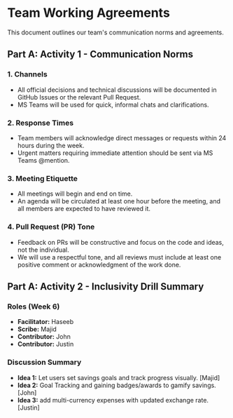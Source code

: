 # Team Working Agreements

This document outlines our team's communication norms and agreements.

## Part A: Activity 1 - Communication Norms

### 1. Channels

- All official decisions and technical discussions will be documented in GitHub Issues or the relevant Pull Request.
- MS Teams will be used for quick, informal chats and clarifications.

### 2. Response Times

- Team members will acknowledge direct messages or requests within 24 hours during the week.
- Urgent matters requiring immediate attention should be sent via MS Teams @mention.

### 3. Meeting Etiquette

- All meetings will begin and end on time.
- An agenda will be circulated at least one hour before the meeting, and all members are expected to have reviewed it.

### 4. Pull Request (PR) Tone

- Feedback on PRs will be constructive and focus on the code and ideas, not the individual.
- We will use a respectful tone, and all reviews must include at least one positive comment or acknowledgment of the work done.

## Part A: Activity 2 - Inclusivity Drill Summary

### Roles (Week 6)

- **Facilitator:** Haseeb
- **Scribe:** Majid
- **Contributor:** John
- **Contributor:** Justin

### Discussion Summary

- **Idea 1:** Let users set savings goals and track progress visually. [Majid]
- **Idea 2:** Goal Tracking and gaining badges/awards to gamify savings. [John]
- **Idea 3:** add multi-currency expenses with updated exchange rate. [Justin]
